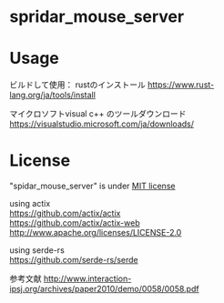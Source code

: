 # spridar_mouse_server

# Usage
ビルドして使用：
rustのインストール https://www.rust-lang.org/ja/tools/install

マイクロソフトvisual c++ のツールダウンロード https://visualstudio.microsoft.com/ja/downloads/


# License

"spidar_mouse_server" is under [MIT license](https://en.wikipedia.org/wiki/MIT_License)


using actix  
https://github.com/actix/actix  
https://github.com/actix/actix-web  
http://www.apache.org/licenses/LICENSE-2.0  

using serde-rs  
https://github.com/serde-rs/serde

参考文献
http://www.interaction-ipsj.org/archives/paper2010/demo/0058/0058.pdf
